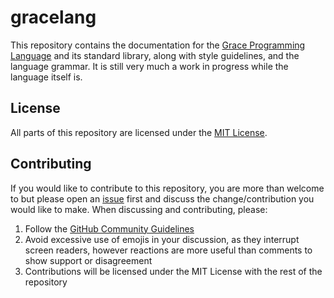 # gracelang

This repository contains the documentation for the [Grace Programming Language](https://github.com/ryanjeffares/grace) and its standard library, along with style guidelines, and the language grammar. It is still very much a work in progress while the language itself is.

## License

All parts of this repository are licensed under the [MIT License](https://opensource.org/licenses/MIT).

## Contributing

If you would like to contribute to this repository, you are more than welcome to but please open an [issue](https://github.com/ryanjeffares/gracelang/issues/new) first and discuss the change/contribution you would like to make. When discussing and contributing, please:

1. Follow the [GitHub Community Guidelines](https://docs.github.com/articles/github-community-guidelines)
2. Avoid excessive use of emojis in your discussion, as they interrupt screen readers, however reactions are more useful than comments to show support or disagreement
3. Contributions will be licensed under the MIT License with the rest of the repository
